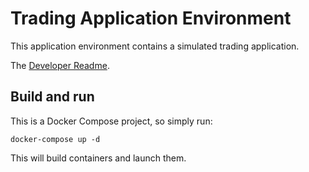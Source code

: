 # Trading Application Environment

This application environment contains a simulated trading application.

The [Developer Readme](DevReadme.md).

## Build and run

This is a Docker Compose project, so simply run:

```
docker-compose up -d
```

This will build containers and launch them.